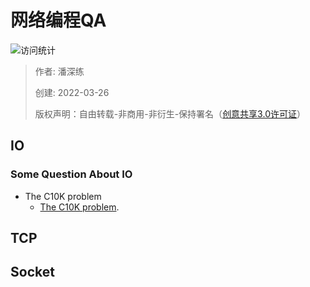 # 网络编程QA

![访问统计](https://visitor-badge.glitch.me/badge?page_id=senlypan.qa.03-qa-io-programming&left_color=blue&right_color=red)

> 作者: 潘深练
>
> 创建: 2022-03-26
>
> 版权声明：自由转载-非商用-非衍生-保持署名（[创意共享3.0许可证](https://creativecommons.org/licenses/by-nc-nd/3.0/deed.zh)）


## IO

### Some Question About IO
-  The C10K problem
    -  [The C10K problem](http://www.kegel.com/c10k.html).


## TCP

## Socket